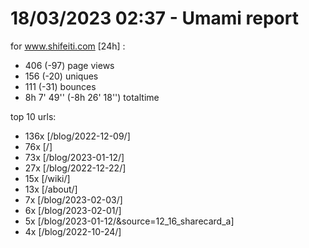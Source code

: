 # 18/03/2023 02:37 - Umami report
for www.shifeiti.com [24h] :

 - 406 (-97) page views
 - 156 (-20) uniques
 - 111 (-31) bounces
 - 8h 7' 49'' (-8h 26' 18'') totaltime


top 10 urls:
 - 136x [/blog/2022-12-09/]
 - 76x [/]
 - 73x [/blog/2023-01-12/]
 - 27x [/blog/2022-12-22/]
 - 15x [/wiki/]
 - 13x [/about/]
 - 7x [/blog/2023-02-03/]
 - 6x [/blog/2023-02-01/]
 - 5x [/blog/2023-01-12/&source=12_16_sharecard_a]
 - 4x [/blog/2022-10-24/]


